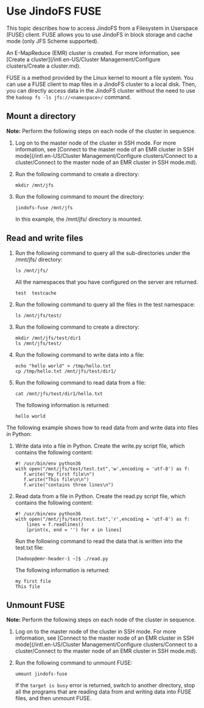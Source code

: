 # Use JindoFS FUSE

This topic describes how to access JindoFS from a Filesystem in Userspace \(FUSE\) client. FUSE allows you to use JindoFS in block storage and cache mode \(only JFS Scheme supported\).

An E-MapReduce \(EMR\) cluster is created. For more information, see [Create a cluster](/intl.en-US/Cluster Management/Configure clusters/Create a cluster.md).

FUSE is a method provided by the Linux kernel to mount a file system. You can use a FUSE client to map files in a JindoFS cluster to a local disk. Then, you can directly access data in the JindoFS cluster without the need to use the `hadoop fs -ls jfs://<namespace>/` command.

## Mount a directory

**Note:** Perform the following steps on each node of the cluster in sequence.

1.  Log on to the master node of the cluster in SSH mode. For more information, see [Connect to the master node of an EMR cluster in SSH mode](/intl.en-US/Cluster Management/Configure clusters/Connect to a cluster/Connect to the master node of an EMR cluster in SSH mode.md).

2.  Run the following command to create a directory:

    ```
    mkdir /mnt/jfs
    ```

3.  Run the following command to mount the directory:

    ```
    jindofs-fuse /mnt/jfs
    ```

    In this example, the /mnt/jfs/ directory is mounted.


## Read and write files

1.  Run the following command to query all the sub-directories under the /mnt/jfs/ directory:

    ```
    ls /mnt/jfs/
    ```

    All the namespaces that you have configured on the server are returned.

    ```
    test  testcache
    ```

2.  Run the following command to query all the files in the test namespace:

    ```
    ls /mnt/jfs/test/
    ```

3.  Run the following command to create a directory:

    ```
    mkdir /mnt/jfs/test/dir1
    ls /mnt/jfs/test/
    ```

4.  Run the following command to write data into a file:

    ```
    echo "hello world" > /tmp/hello.txt
    cp /tmp/hello.txt /mnt/jfs/test/dir1/
    ```

5.  Run the following command to read data from a file:

    ```
    cat /mnt/jfs/test/dir1/hello.txt
    ```

    The following information is returned:

    ```
    hello world
    ```


The following example shows how to read data from and write data into files in Python:

1.  Write data into a file in Python. Create the write.py script file, which contains the following content:

    ```
    #! /usr/bin/env python36
    with open("/mnt/jfs/test/test.txt",'w',encoding = 'utf-8') as f:
       f.write("my first file\n")
       f.write("This file\n\n")
       f.write("contains three lines\n")
    ```

2.  Read data from a file in Python. Create the read.py script file, which contains the following content:

    ```
    #! /usr/bin/env python36
    with open("/mnt/jfs/test/test.txt",'r',encoding = 'utf-8') as f:
        lines = f.readlines()
        [print(x, end = '') for x in lines]
    ```

    Run the following command to read the data that is written into the test.txt file:

    ```
    [hadoop@emr-header-1 ~]$ ./read.py
    ```

    The following information is returned:

    ```
    my first file
    This file
    ```


## Unmount FUSE

**Note:** Perform the following steps on each node of the cluster in sequence.

1.  Log on to the master node of the cluster in SSH mode. For more information, see [Connect to the master node of an EMR cluster in SSH mode](/intl.en-US/Cluster Management/Configure clusters/Connect to a cluster/Connect to the master node of an EMR cluster in SSH mode.md).

2.  Run the following command to unmount FUSE:

    ```
    umount jindofs-fuse
    ```

    If the `target is busy` error is returned, switch to another directory, stop all the programs that are reading data from and writing data into FUSE files, and then unmount FUSE.



